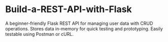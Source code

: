 # Build-a-REST-API-with-Flask
A beginner-friendly Flask REST API for managing user data with CRUD operations. Stores data in-memory for quick testing and prototyping. Easily testable using Postman or cURL.

